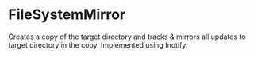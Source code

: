 # FileSystemMirror
Creates a copy of the target directory and tracks & mirrors all updates to target directory in the copy. Implemented using Inotify.
